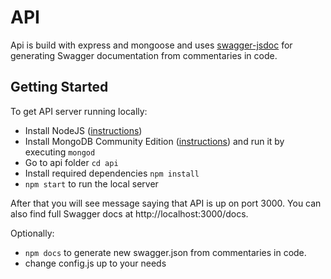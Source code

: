 # API

Api is build with express and mongoose and uses [swagger-jsdoc](https://www.npmjs.com/package/swagger-jsdoc) for generating Swagger documentation from commentaries in code.

## Getting Started

To get API server running locally:

- Install NodeJS ([instructions](https://nodejs.org/en/download/package-manager/#debian-and-ubuntu-based-linux-distributions-enterprise-linux-fedora-and-snap-packages))
- Install MongoDB Community Edition ([instructions](https://docs.mongodb.com/manual/installation/#tutorials)) and run it by executing `mongod`
- Go to api folder `cd api`
- Install required dependencies `npm install`
- `npm start` to run the local server

After that you will see message saying that API is up on port 3000. You can also find full Swagger docs at http://localhost:3000/docs.

Optionally:

- `npm docs` to generate new swagger.json from commentaries in code.
- change config.js up to your needs
